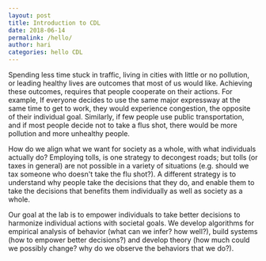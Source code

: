 ```yaml
---
layout: post
title: Introduction to CDL
date: 2018-06-14
permalink: /hello/
author: hari
categories: hello CDL
---
```


Spending less time stuck in traffic, living in cities with little or no pollution, or leading healthy lives are outcomes that most of us would like. Achieving these outcomes, requires that people cooperate on their actions. For example, If everyone decides to use the same major expressway at the same time to get to work, they would experience congestion, the opposite of their individual goal. Similarly, if few people use public transportation, and if most people decide not to take a flus shot, there would be more pollution and more unhealthy people.

How do we align what we want for society as a whole, with what individuals actually do? Employing tolls, is one strategy to decongest roads; but tolls (or taxes in general) are not possible in a variety of situations (e.g. should we tax someone who doesn't take the flu shot?). A different strategy is to understand why people take the decisions that they do, and enable them to take the decisions that benefits them individually as well as society as a whole. 

Our goal at the lab is to empower individuals to take better decisions to harmonize individual actions with societal goals. We develop algorithms for empirical analysis of behavior (what can we infer? how well?), build systems (how to empower better decisions?) and develop theory (how much could we possibly change? why do we observe the behaviors that we do?).